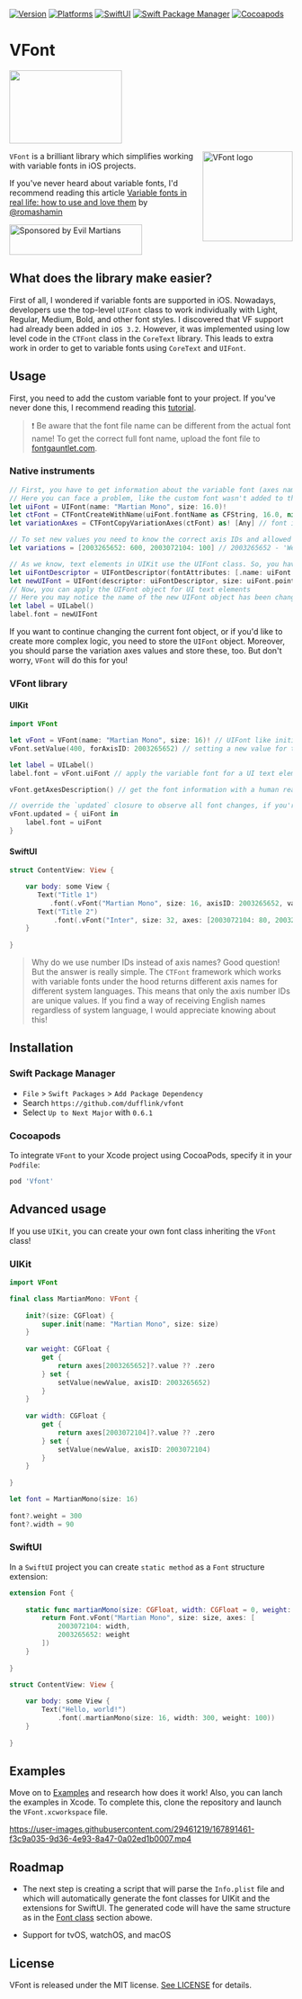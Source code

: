 [![Version](https://img.shields.io/badge/Version-0.6.1-red?style=flat-square)](https://img.shields.io/badge/Version-0.6.1-red?style=flat-square)
[![Platforms](https://img.shields.io/badge/Platforms-iOS-blue?style=flat-square)](https://img.shields.io/badge/Platforms-iOS-blue?style=flat-square)
[![SwiftUI](https://img.shields.io/badge/SwiftUI-compatible-orange?style=flat-square)](https://img.shields.io/badge/SwiftUI-compatible-orange?style=flat-square)
[![Swift Package Manager](https://img.shields.io/badge/Swift_Package_Manager-compatible-green?style=flat-square)](https://img.shields.io/badge/Swift_Package_Manager-compatible-green?style=flat-square)
[![Cocoapods](https://img.shields.io/badge/Cocoapods-compatible-green?style=flat-square)](https://img.shields.io/badge/Cocoapods-compatible-green?style=flat-square)

# VFont
<img width="200" height="130" src="https://user-images.githubusercontent.com/29461219/170474103-3bc01bce-56eb-487d-867d-79c31296c885.gif"/>

<img align="right" height="160" width="160"
     title="VFont logo" src="https://user-images.githubusercontent.com/29461219/168282928-cd6bd7ea-12e0-4572-8a8b-2b65538edb03.svg">

`VFont` is a brilliant library which simplifies working with variable fonts in iOS projects. 

If you've never heard about variable fonts, I'd recommend reading this article [Variable fonts in real life: how to use and love them](https://evilmartians.com/chronicles/variable-fonts-in-real-life-how-to-use-and-love-them) by [@romashamin](https://github.com/romashamin)

<a href="https://evilmartians.com/">
  <img
    src="https://evilmartians.com/badges/sponsored-by-evil-martians.svg"
    alt="Sponsored by Evil Martians"
    width="236"
    height="54"/> 
</a>

## What does the library make easier?

First of all, I wondered if variable fonts are supported in iOS. Nowadays, developers use the top-level `UIFont` class to work individually with Light, Regular, Medium, Bold, and other font styles. I discovered that VF support had already been added in `iOS 3.2`. However, it was implemented using low level code in the `CTFont` class in the `CoreText` library. This leads to extra work in order to get to variable fonts using `CoreText` and `UIFont`.

## Usage
First, you need to add the custom variable font to your project. If you've never done this, I recommend reading this [tutorial](https://sarunw.com/posts/how-to-add-custom-fonts-to-ios-app). 
>❗️ Be aware that the font file name can be different from the actual font name! To get the correct full font name, upload the font file to [fontgauntlet.com](https://fontgauntlet.com/).
### Native instruments
```swift
// First, you have to get information about the variable font (axes names, IDs, and allowed values). But the current axis value isn't there 🤷‍♂️
// Here you can face a problem, like the custom font wasn't added to the project, was added incorrectly, or font name isn't correct
let uiFont = UIFont(name: "Martian Mono", size: 16.0)!
let ctFont = CTFontCreateWithName(uiFont.fontName as CFString, 16.0, nil)
let variationAxes = CTFontCopyVariationAxes(ctFont) as! [Any] // font information with weird format 👎

// To set new values you need to know the correct axis IDs and allowed values (maxValue and minValue)
let variations = [2003265652: 600, 2003072104: 100] // 2003265652 - 'Weight'; 2003072104 - `Width`

// As we know, text elements in UIKit use the UIFont class. So, you have to create new UIFont object with new values for axes
let uiFontDescriptor = UIFontDescriptor(fontAttributes: [.name: uiFont.fontName, kCTFontVariationAttribute as UIFontDescriptor.AttributeName: variations])
let newUIFont = UIFont(descriptor: uiFontDescriptor, size: uiFont.pointSize) 
// Now, you can apply the UIFont object for UI text elements
// Here you may notice the name of the new UIFont object has been changed to 'MartianMono-Regular_wght2580000_wdth640000'
let label = UILabel()
label.font = newUIFont
```
If you want to continue changing the current font object, or if you'd like to create more complex logic, you need to store the `UIFont` object. Moreover, you should parse the variation axes values and store these, too. But don't worry, `VFont` will do this for you!

### VFont library
#### UIKit
```swift
import VFont

let vFont = VFont(name: "Martian Mono", size: 16)! // UIFont like initialization
vFont.setValue(400, forAxisID: 2003265652) // setting a new value for the 'Weight' axis

let label = UILabel()
label.font = vFont.uiFont // apply the variable font for a UI text element
```
```swift
vFont.getAxesDescription() // get the font information with а human readable format, if you need it ✅

// override the `updated` closure to observe all font changes, if you're going to change it at runtime
vFont.updated = { uiFont in
    label.font = uiFont
}
```
#### SwiftUI
```swift
struct ContentView: View {

    var body: some View {
       Text("Title 1")
          .font(.vFont("Martian Mono", size: 16, axisID: 2003265652, value: 450))
       Text("Title 2")
           .font(.vFont("Inter", size: 32, axes: [2003072104: 80, 2003265652: 490])
    }
    
}
```
> Why do we use number IDs instead of axis names? Good question! But the answer is really simple. The `CTFont` framework which works with variable fonts under the hood returns different axis names for different system languages. This means that only the axis number IDs are unique values. If you find a way of receiving English names regardless of system language, I would appreciate knowing about this!

## Installation
### Swift Package Manager

- `File` > `Swift Packages` > `Add Package Dependency`
- Search `https://github.com/dufflink/vfont`
- Select `Up to Next Major` with `0.6.1`

### Cocoapods

To integrate `VFont` to your Xcode project using CocoaPods, specify it in your `Podfile`:

```ruby
pod 'Vfont'
```

## Advanced usage
If you use `UIKit`, you can create your own font class inheriting the `VFont` class!

### UIKit
```swift
import VFont

final class MartianMono: VFont {
    
    init?(size: CGFloat) {
        super.init(name: "Martian Mono", size: size)
    }
    
    var weight: CGFloat {
        get {
            return axes[2003265652]?.value ?? .zero
        } set {
            setValue(newValue, axisID: 2003265652)
        }
    }
    
    var width: CGFloat {
        get {
            return axes[2003072104]?.value ?? .zero
        } set {
            setValue(newValue, axisID: 2003072104)
        }
    }
    
}
```
```swift
let font = MartianMono(size: 16)
        
font?.weight = 300
font?.width = 90
```
### SwiftUI
In a `SwiftUI` project you can create `static method` as a `Font` structure extension:
```swift
extension Font {
    
    static func martianMono(size: CGFloat, width: CGFloat = 0, weight: CGFloat = 0) -> Font {
        return Font.vFont("Martian Mono", size: size, axes: [
            2003072104: width,
            2003265652: weight
        ])
    }
    
}
```
```swift
struct ContentView: View {
    
    var body: some View {
        Text("Hello, world!")
            .font(.martianMono(size: 16, width: 300, weight: 100))
    }
    
}
```
## Examples
Move on to [Examples](https://github.com/dufflink/vfont/tree/master/Example) and research how does it work! Also, you can lanch the examples in Xcode. To complete this, clone the repository and launch the `VFont.xcworkspace` file.

https://user-images.githubusercontent.com/29461219/167891461-f3c9a035-9d36-4e93-8a47-0a02ed1b0007.mp4

## Roadmap
- The next step is creating a script that will parse the `Info.plist` file and which will automatically generate the font classes for UIKit and the extensions for SwiftUI. The generated code will have the same structure as in the [Font class](https://github.com/dufflink/vfont/edit/master/README.md#font-class) section abowe.

- Support for tvOS, watchOS, and macOS

## License
VFont is released under the MIT license. [See LICENSE](https://github.com/dufflink/vfont/blob/master/LICENSE.md) for details.
